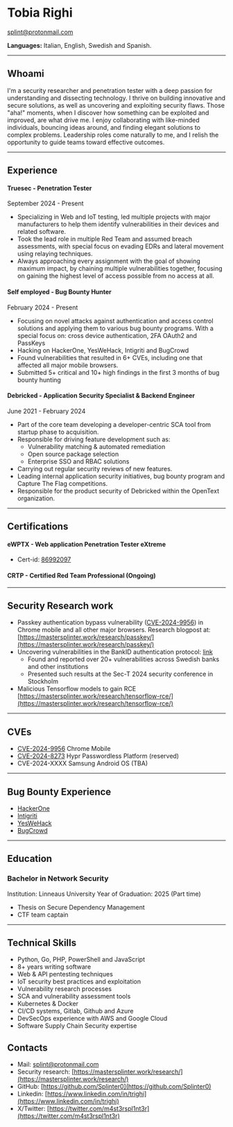 # Tobia Righi

[splint@protonmail.com](mailto:splint@protonmail.com)

**Languages:** Italian, English, Swedish and Spanish.

----

## Whoami
I'm a security researcher and penetration tester with a deep passion for understanding and dissecting technology. I thrive on building innovative and secure solutions, as well as uncovering and exploiting security flaws. Those "aha!" moments, when I discover how something can be exploited and improved, are what drive me. I enjoy collaborating with like-minded individuals, bouncing ideas around, and finding elegant solutions to complex problems. Leadership roles come naturally to me, and I relish the opportunity to guide teams toward effective outcomes.

----
## Experience

#### Truesec - Penetration Tester
September 2024 - Present
- Specializing in Web and IoT testing, led multiple projects with major manufacturers to help them identify vulnerabilities in their devices and related software.
- Took the lead role in multiple Red Team and assumed breach assessments, with special focus on evading EDRs and lateral movement using relaying techniques.
- Always approaching every assignment with the goal of showing maximum impact, by chaining multiple vulnerabilities together, focusing on gaining the highest level of access possible from no access at all.

#### Self employed - Bug Bounty Hunter
February 2024 - Present
- Focusing on novel attacks against authentication and access control solutions and applying them to various bug bounty programs. With a special focus on: cross device authentication, 2FA OAuth2 and PassKeys
- Hacking on HackerOne, YesWeHack, Intigriti and BugCrowd
- Found vulnerabilities that resulted in 6+ CVEs, including one that affected all major mobile browsers.
- Submitted 5+ critical and 10+ high findings in the first 3 months of bug bounty hunting

<div style="page-break-after: always;"></div>

#### Debricked - Application Security Specialist & Backend Engineer
June 2021 - February 2024
- Part of the core team developing a developer-centric SCA tool from startup phase to acquisition.
- Responsible for driving feature development such as:
	- Vulnerability matching & automated remediation
	- Open source package selection
	- Enterprise SSO and RBAC solutions 
- Carrying out regular security reviews of new features.
- Leading internal application security initiatives, bug bounty program and Capture The Flag competitions.
- Responsible for the product security of Debricked within the OpenText organization.

----

## Certifications

#### eWPTX - Web application Penetration Tester eXtreme
- Cert-id: [86992097](https://certs.ine.com/470afc18-bbd0-4a01-89fb-ff2af79bc122)
#### CRTP - Certified Red Team Professional (Ongoing)

----

## Security Research work
- Passkey authentication bypass vulnerability ([CVE-2024-9956](https://nvd.nist.gov/vuln/detail/CVE-2024-9956)) in Chrome mobile and all other major browsers. Research blogpost at: [https://mastersplinter.work/research/passkey/](https://mastersplinter.work/research/passkey/)
- Uncovering vulnerabilities in the BankID authentication protocol: [link](https://mastersplinter.work/research/bankid/)
	- Found and reported over 20+ vulnerabilities across Swedish banks and other institutions
	- Presented such results at the Sec-T 2024 security conference in Stockholm
- Malicious Tensorflow models to gain RCE [https://mastersplinter.work/research/tensorflow-rce/](https://mastersplinter.work/research/tensorflow-rce/)
----

## CVEs
- [CVE-2024-9956](https://nvd.nist.gov/vuln/detail/CVE-2024-9956) Chrome Mobile
- [CVE-2024-8273](https://cve.mitre.org/cgi-bin/cvename.cgi?name=CVE-2024-8273) Hypr Passwordless Platform (reserved)
- CVE-2024-XXXX Samsung Android OS (TBA)

----
## Bug Bounty Experience

- [HackerOne](https://hackerone.com/mastersplinter?type=user)
- [Intigriti](https://app.intigriti.com/profile/mastersplinter)
- [YesWeHack](https://yeswehack.com/hunters/mastersplinter)
- [BugCrowd](https://bugcrowd.com/MasterSplinter)

<div style="page-break-after: always;"></div>

----
## Education

### Bachelor in Network Security
Institution: Linneaus University
Year of Graduation: 2025 (Part time)
- Thesis on Secure Dependency Management
- CTF team captain

----

## Technical Skills

- Python, Go, PHP, PowerShell and JavaScript
- 8+ years writing software
- Web & API pentesting techniques
- IoT security best practices and exploitation
- Vulnerability research processes
- SCA and vulnerability assessment tools
- Kubernetes & Docker
- CI/CD systems, Gitlab, Github and Azure
- DevSecOps experience with AWS and Google Cloud
- Software Supply Chain Security expertise

## Contacts

- Mail: [splint@protonmail.com](mailto:splint@protonmail.com)
- Security research: [https://mastersplinter.work/research/](https://mastersplinter.work/research/)
- GitHub: [https://github.com/Splinter0](https://github.com/Splinter0)
- Linkedin: [https://www.linkedin.com/in/trighi](https://www.linkedin.com/in/trighi)
- X/Twitter: [https://twitter.com/m4st3rspl1nt3r](https://twitter.com/m4st3rspl1nt3r)